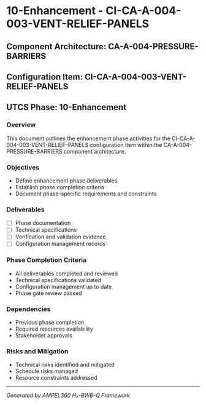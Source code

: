 # 10-Enhancement - CI-CA-A-004-003-VENT-RELIEF-PANELS

## Component Architecture: CA-A-004-PRESSURE-BARRIERS
## Configuration Item: CI-CA-A-004-003-VENT-RELIEF-PANELS
## UTCS Phase: 10-Enhancement

### Overview
This document outlines the enhancement phase activities for the CI-CA-A-004-003-VENT-RELIEF-PANELS configuration item within the CA-A-004-PRESSURE-BARRIERS component architecture.

### Objectives
- Define enhancement phase deliverables
- Establish phase completion criteria
- Document phase-specific requirements and constraints

### Deliverables
- [ ] Phase documentation
- [ ] Technical specifications
- [ ] Verification and validation evidence
- [ ] Configuration management records

### Phase Completion Criteria
- All deliverables completed and reviewed
- Technical specifications validated
- Configuration management up to date
- Phase gate review passed

### Dependencies
- Previous phase completion
- Required resources availability
- Stakeholder approvals

### Risks and Mitigation
- Technical risks identified and mitigated
- Schedule risks managed
- Resource constraints addressed

---
*Generated by AMPEL360 H₂-BWB-Q Framework*
